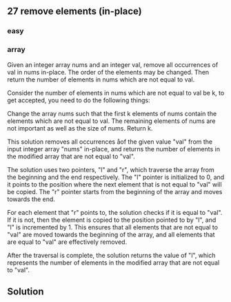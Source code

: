 
## 27 remove elements (in-place)
### easy
### array

Given an integer array nums and an integer val, remove all occurrences of val in nums in-place. The order of the elements may be changed. Then return the number of elements in nums which are not equal to val.

Consider the number of elements in nums which are not equal to val be k, to get accepted, you need to do the following things:

Change the array nums such that the first k elements of nums contain the elements which are not equal to val. The remaining elements of nums are not important as well as the size of nums.
Return k.

This solution removes all occurrences åof the given value "val" from the input integer array "nums" in-place, and returns the number of elements in the modified array that are not equal to "val".

The solution uses two pointers, "l" and "r", which traverse the array from the beginning and the end respectively. The "l" pointer is initialized to 0, and it points to the position where the next element that is not equal to "val" will be copied. The "r" pointer starts from the beginning of the array and moves towards the end.

For each element that "r" points to, the solution checks if it is equal to "val". If it is not, then the element is copied to the position pointed to by "l", and "l" is incremented by 1. This ensures that all elements that are not equal to "val" are moved towards the beginning of the array, and all elements that are equal to "val" are effectively removed.

After the traversal is complete, the solution returns the value of "l", which represents the number of elements in the modified array that are not equal to "val".


## Solution

